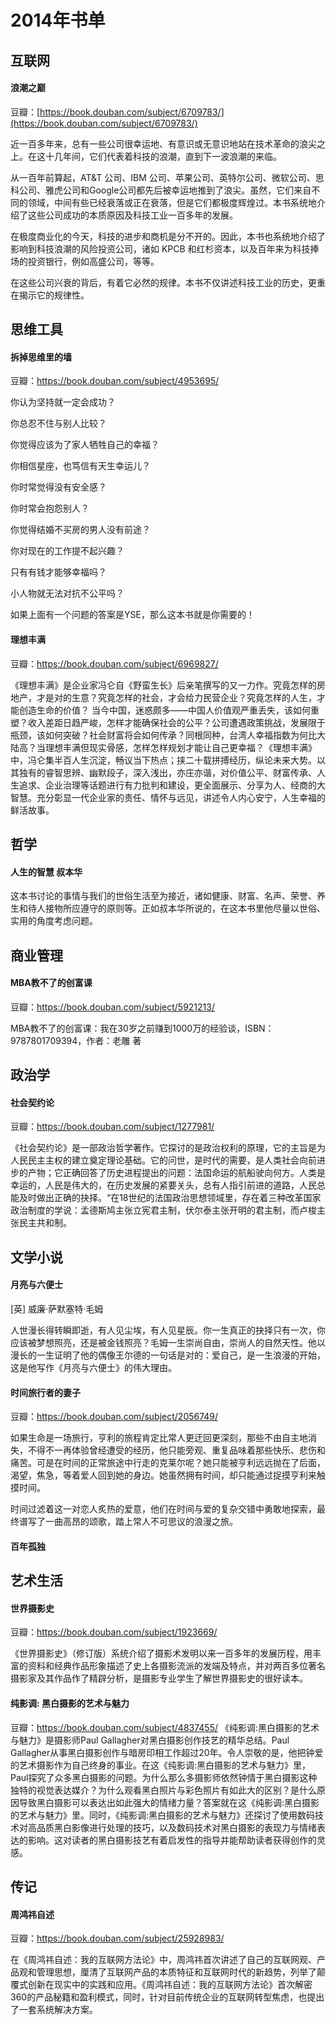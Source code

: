 # 2014年书单

## 互联网

#### 浪潮之巅

豆瓣：[https://book.douban.com/subject/6709783/](https://book.douban.com/subject/6709783/)

近一百多年来，总有一些公司很幸运地、有意识或无意识地站在技术革命的浪尖之上。在这十几年间，它们代表着科技的浪潮，直到下一波浪潮的来临。

从一百年前算起，AT&T 公司、IBM 公司、苹果公司、英特尔公司、微软公司、思科公司、雅虎公司和Google公司都先后被幸运地推到了浪尖。虽然，它们来自不同的领域，中间有些已经衰落或正在衰落，但是它们都极度辉煌过。本书系统地介绍了这些公司成功的本质原因及科技工业一百多年的发展。

在极度商业化的今天，科技的进步和商机是分不开的。因此，本书也系统地介绍了影响到科技浪潮的风险投资公司，诸如 KPCB 和红杉资本，以及百年来为科技捧场的投资银行，例如高盛公司，等等。

在这些公司兴衰的背后，有着它必然的规律。本书不仅讲述科技工业的历史，更重在揭示它的规律性。


## 思维工具

#### 拆掉思维里的墙

豆瓣：https://book.douban.com/subject/4953695/

你认为坚持就一定会成功？

你总忍不住与别人比较？

你觉得应该为了家人牺牲自己的幸福？

你相信星座，也笃信有天生幸运儿？

你时常觉得没有安全感？

你时常会抱怨别人？

你觉得结婚不买房的男人没有前途？

你对现在的工作提不起兴趣？

只有有钱才能够幸福吗？

小人物就无法对抗不公平吗？

如果上面有一个问题的答案是YSE，那么这本书就是你需要的！



#### 理想丰满
豆瓣：https://book.douban.com/subject/6969827/

《理想丰满》是企业家冯仑自《野蛮生长》后亲笔撰写的又一力作。究竟怎样的房地产，才是对的生意？究竟怎样的社会，才会给力民营企业？究竟怎样的人生，才能创造生命的价值？ 当今中国，迷惑颇多——中国人价值观严重丢失，该如何重塑？收入差距日趋严峻，怎样才能确保社会的公平？公司遭遇政策挑战，发展限于瓶颈，该如何突破？社会财富将会如何传承？同根同种，台湾人幸福指数为何比大陆高？当理想丰满但现实骨感，怎样怎样规划才能让自己更幸福？《理想丰满》中，冯仑集半百人生沉淀，畅议当下热点；挟二十载拼搏经历，纵论未来大势。以其独有的睿智思辨、幽默段子，深入浅出，亦庄亦谐，对价值公平、财富传承、人生追求、企业治理等话题进行有力批判和建设，更全面展示、分享为人、经商的大智慧。充分彰显一代企业家的责任、情怀与远见，讲述令人内心安宁，人生幸福的鲜活故事。



## 哲学

#### 人生的智慧 叔本华

这本书讨论的事情与我们的世俗生活至为接近，诸如健康、财富、名声、荣誉、养生和待人接物所应遵守的原则等。正如叔本华所说的，在这本书里他尽量以世俗、实用的角度考虑问题。


## 商业管理


#### MBA教不了的创富课

豆瓣：https://book.douban.com/subject/5921213/

MBA教不了的创富课：我在30岁之前赚到1000万的经验谈，ISBN：9787801709394，作者：老雕 著

## 政治学

#### 社会契约论

豆瓣：https://book.douban.com/subject/1277981/

《社会契约论》是一部政治哲学著作。它探讨的是政治权利的原理，它的主旨是为人民民主主权的建立奠定理论基础。它的问世，是时代的需要，是人类社会向前进步的产物；它正确回答了历史进程提出的问题：法国命运的航船驶向何方。人类是幸运的，人民是伟大的，在历史发展的紧要关头，总有人指引前进的道路，人民总能及时做出正确的抉择。“在18世纪的法国政治思想领域里，存在着三种改革国家政治制度的学说：孟德斯鸠主张立宪君主制，伏尔泰主张开明的君主制，而卢梭主张民主共和制。



## 文学小说

#### 月亮与六便士
[英] 威廉·萨默塞特·毛姆

人世漫长得转瞬即逝，有人见尘埃，有人见星辰。你一生真正的抉择只有一次，你应该被梦想照亮，还是被金钱照亮？毛姆一生崇尚自由，崇尚人的自然天性。他以漫长的一生证明了他的偶像王尔德的一句话是对的：爱自己，是一生浪漫的开始，这是他写作《月亮与六便士》的伟大理由。


#### 时间旅行者的妻子

豆瓣：https://book.douban.com/subject/2056749/

如果生命是一场旅行，亨利的旅程肯定比常人更迂回更深刻，那些不由自主地消失，不得不一再体验曾经遭受的经历，他只能旁观、重复品味着那些快乐、悲伤和痛苦。可是在时间的正常旅途中行走的克莱尔呢？她只能被亨利远远抛在了后面，渴望，焦急，等着爱人回到她的身边。她虽然拥有时间，却只能通过捉摸亨利来触摸时间。

时间过滤着这一对恋人炙热的爱意，他们在时间与爱的复杂交错中勇敢地探索，最终谱写了一曲高昂的颂歌，踏上常人不可思议的浪漫之旅。

#### 百年孤独

## 艺术生活

#### 世界摄影史

豆瓣：https://book.douban.com/subject/1923669/

《世界摄影史》（修订版）系统介绍了摄影术发明以来一百多年的发展历程，用丰富的资料和经典作品形象描述了史上各摄影流派的发端及特点，并对两百多位著名摄影家及其作品作了精辟分析，是摄影专业学生了解世界摄影史的很好读本。


#### 纯影调: 黑白摄影的艺术与魅力
豆瓣：https://book.douban.com/subject/4837455/
《纯影调:黑白摄影的艺术与魅力》是摄影师Paul Gallagher对黑白摄影创作技艺的精华总结。Paul Gallagher从事黑白摄影创作与暗房印相工作超过20年。令人崇敬的是，他把钟爱的艺术摄影作为自己终身的事业。在这《纯影调:黑白摄影的艺术与魅力》里，Paul探究了众多黑白摄影的问题。为什么那么多摄影师依然钟情于黑白摄影这种独特的视觉表达媒介？为什么观看黑白照片与彩色照片有如此大的区别？是什么原因导致黑白摄影可以表达出如此强大的情绪力量？答案就在这《纯影调:黑白摄影的艺术与魅力》里。同时，《纯影调:黑白摄影的艺术与魅力》还探讨了使用数码技术对高品质黑白影像进行处理的技巧，以及数码技术对黑白摄影的表现力与情绪表达的影响。这对读者的黑白摄影技艺有着启发性的指导并能帮助读者获得创作的灵感。

## 传记

#### 周鸿祎自述
豆瓣：https://book.douban.com/subject/25928983/

在《周鸿祎自述：我的互联网方法论》中，周鸿祎首次讲述了自己的互联网观、产品观和管理思想，厘清了互联网产品的本质特征和互联网时代的新趋势，列举了颠覆式创新在现实中的实践和应用。《周鸿祎自述：我的互联网方法论》首次解密360的产品秘籍和盈利模式，同时，针对目前传统企业的互联网转型焦虑，也提出了一套系统解决方案。